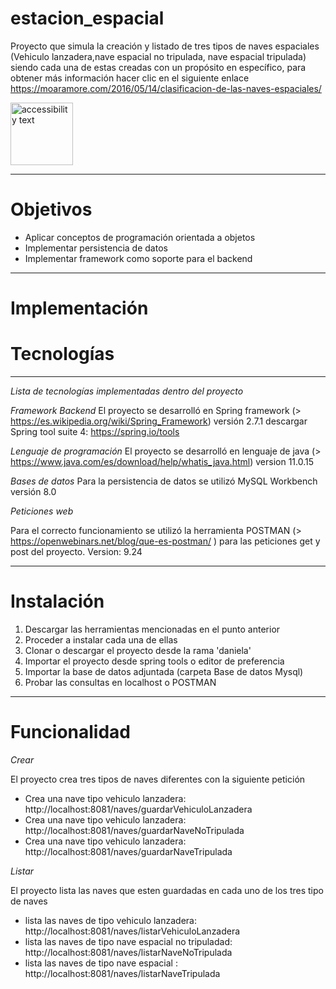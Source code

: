 
# estacion_espacial

Proyecto que simula la creación y listado de tres tipos de naves espaciales (Vehiculo lanzadera,nave espacial no tripulada, nave espacial tripulada)
siendo cada una de estas creadas con un propósito en específico, para obtener más información hacer clic en el siguiente enlace 
https://moaramore.com/2016/05/14/clasificacion-de-las-naves-espaciales/


<img src="https://publicdomainvectors.org/photos/Rocket11.png" width="100" alt="accessibility text">

************************************************************
# Objetivos

* Aplicar conceptos de programación orientada a objetos
* Implementar persistencia de datos
* Implementar framework como soporte para el backend 

************************************************************
# Implementación

# Tecnologías
************************************************************
*Lista de tecnologías implementadas dentro del proyecto*

 *Framework Backend*
El proyecto se desarrolló en Spring framework (> https://es.wikipedia.org/wiki/Spring_Framework) versión 2.7.1 descargar Spring tool suite 4: https://spring.io/tools

 *Lenguaje de programación*
El proyecto se desarrolló en lenguaje de java (> https://www.java.com/es/download/help/whatis_java.html)  version 11.0.15

*Bases de datos*
Para la persistencia de datos se utilizó MySQL Workbench versión 8.0

*Peticiones web*

Para el correcto funcionamiento se utilizó la herramienta POSTMAN (> https://openwebinars.net/blog/que-es-postman/ ) para las peticiones get y post del proyecto. Version: 9.24


************************************************************
# Instalación

1. Descargar las herramientas mencionadas en el punto anterior
2. Proceder a instalar cada una de ellas
3. Clonar o descargar el proyecto desde la rama 'daniela'
4. Importar el proyecto desde spring tools o editor de preferencia
5. Importar la base de datos adjuntada (carpeta Base de datos Mysql) 
6. Probar las consultas en localhost o POSTMAN

***************************************************************

# Funcionalidad

*Crear* 

El proyecto crea tres tipos de naves diferentes con la siguiente petición

* Crea una nave tipo vehiculo lanzadera: http://localhost:8081/naves/guardarVehiculoLanzadera 
* Crea una nave tipo vehiculo lanzadera: http://localhost:8081/naves/guardarNaveNoTripulada 
* Crea una nave tipo vehiculo lanzadera: http://localhost:8081/naves/guardarNaveTripulada

*Listar*

El proyecto lista las naves que esten guardadas en cada uno de los tres tipo de naves

* lista las naves de tipo vehiculo lanzadera: http://localhost:8081/naves/listarVehiculoLanzadera 
* lista las naves de tipo nave espacial no tripuladad: http://localhost:8081/naves/listarNaveNoTripulada 
* lista las naves de tipo nave espacial : http://localhost:8081/naves/listarNaveTripulada 








